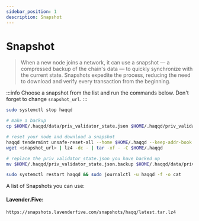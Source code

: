 ```yaml
---
sidebar_position: 1
description: Snapshot
---
```


# Snapshot

> When a new node joins a network, it can use a snapshot — a compressed backup of the chain's data — to quickly synchronize with the current state. Snapshots expedite the process, reducing the need to download and verify every transaction from the beginning.

:::info
Choose a snapshot from the list and run the commands below. Don't forget to change `snapshot_url`.
:::

```bash
sudo systemctl stop haqqd

# make a backup
cp $HOME/.haqqd/data/priv_validator_state.json $HOME/.haqqd/priv_validator_state.json.backup 

# reset your node and download a snapshot
haqqd tendermint unsafe-reset-all --home $HOME/.haqqd --keep-addr-book 
wget <snapshot_url> | lz4 -dc - | tar -xf - -C $HOME/.haqqd

# replace the priv_validator_state.json you have backed up
mv $HOME/.haqqd/priv_validator_state.json.backup $HOME/.haqqd/data/priv_validator_state.json 

sudo systemctl restart haqqd && sudo journalctl -u haqqd -f -o cat
```

A list of Snapshots you can use:

#### Lavender.Five:
```bash
https://snapshots.lavenderfive.com/snapshots/haqq/latest.tar.lz4
```
